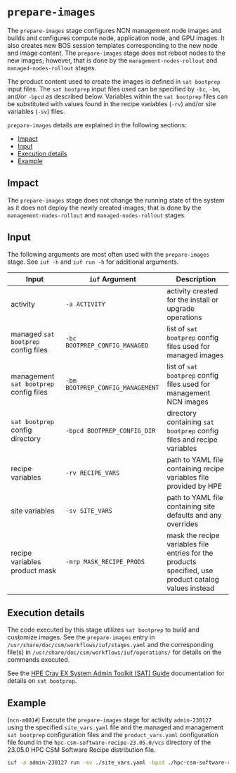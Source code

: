 # `prepare-images`

The `prepare-images` stage configures NCN management node images and builds and configures compute node, application node, and GPU images. It also creates new BOS session templates corresponding to the new node and image content.
The `prepare-images` stage does not reboot nodes to the new images; however, that is done by the `management-nodes-rollout` and `managed-nodes-rollout` stages.

The product content used to create the images is defined in `sat bootprep` input files. The `sat bootprep` input files used can be specified by `-bc`, `-bm`, and/or `-bpcd` as described below. Variables within the `sat bootprep`
files can be substituted with values found in the recipe variables (`-rv`) and/or site variables (`-sv`) files.

`prepare-images` details are explained in the following sections:

- [Impact](#impact)
- [Input](#input)
- [Execution details](#execution-details)
- [Example](#example)

## Impact

The `prepare-images` stage does not change the running state of the system as it does not deploy the newly created images; that is done by the `management-nodes-rollout` and `managed-nodes-rollout` stages.

## Input

The following arguments are most often used with the `prepare-images` stage. See `iuf -h` and `iuf run -h` for additional arguments.

| Input                                  | `iuf` Argument                   | Description                                                                                           |
| -------------------------------------- | -------------------------------- | ----------------------------------------------------------------------------------------------------- |
| activity                               | `-a ACTIVITY`                    | activity created for the install or upgrade operations                                                |
| managed `sat bootprep` config files    | `-bc BOOTPREP_CONFIG_MANAGED`    | list of `sat bootprep` config files used for managed images                                           |
| management `sat bootprep` config files | `-bm BOOTPREP_CONFIG_MANAGEMENT` | list of `sat bootprep` config files used for management NCN images                                    |
| `sat bootprep` config directory        | `-bpcd BOOTPREP_CONFIG_DIR`      | directory containing `sat bootprep` config files and recipe variables                                 |
| recipe variables                       | `-rv RECIPE_VARS`                | path to YAML file containing recipe variables file provided by HPE                                    |
| site variables                         | `-sv SITE_VARS`                  | path to YAML file containing site defaults and any overrides                                          |
| recipe variables product mask          | `-mrp MASK_RECIPE_PRODS`         | mask the recipe variables file entries for the products specified, use product catalog values instead |

## Execution details

The code executed by this stage utilizes `sat bootprep` to build and customize images. See the `prepare-images` entry in `/usr/share/doc/csm/workflows/iuf/stages.yaml` and the corresponding file(s) in `/usr/share/doc/csm/workflows/iuf/operations/`
for details on the commands executed.

See the [HPE Cray EX System Admin Toolkit (SAT) Guide](https://cray-hpe.github.io/docs-sat/) documentation for details on `sat bootprep`.

## Example

(`ncn-m001#`) Execute the `prepare-images` stage for activity `admin-230127` using the specified `site_vars.yaml` file and the managed and management `sat bootprep` configuration files and the `product_vars.yaml` configuration file
found in the `hpc-csm-software-recipe-23.05.0/vcs` directory of the 23.05.0 HPC CSM Software Recipe distribution file.

```bash
iuf -a admin-230127 run -sv ./site_vars.yaml -bpcd ./hpc-csm-software-recipe-23.05.0/vcs -r prepare-images
```
